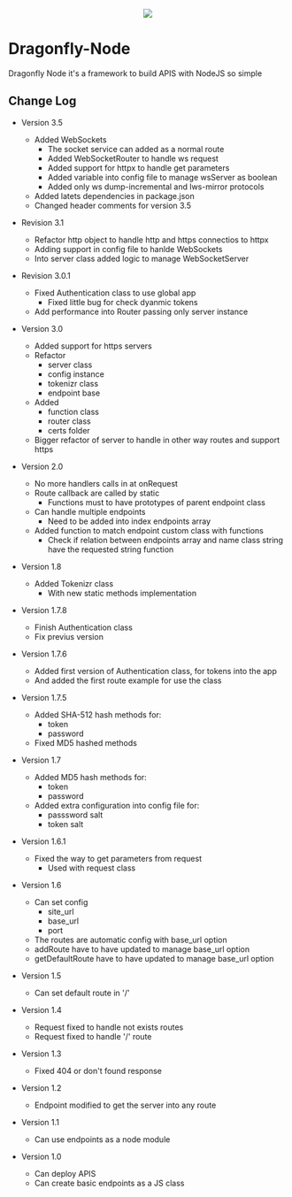 <p align="center">
  <img src="https://github.com/nalancer08/ABAIS/blob/master/logo.png">
</p>

# Dragonfly-Node
 Dragonfly Node it's a framework to build APIS with NodeJS so simple

## Change Log

- Version 3.5
	- Added WebSockets
		- The socket service can added as a normal route
		- Added WebSocketRouter to handle ws request
		- Added support for httpx to handle get parameters
		- Added variable into config file to manage wsServer as boolean
		- Added only ws dump-incremental and lws-mirror protocols
	- Added latets dependencies in package.json
	- Changed header comments for version 3.5

- Revision 3.1
	- Refactor http object to handle http and https connectios to httpx
	- Adding support in config file to hanlde WebSockets
	- Into server class added logic to manage WebSocketServer

- Revision 3.0.1
	- Fixed Authentication class to use global app
		- Fixed little bug for check dyanmic tokens
	- Add performance into Router passing only server instance

- Version 3.0
	- Added support for https servers
	- Refactor
		- server class
		- config instance
		- tokenizr class
		- endpoint base
	- Added
		- function class
		- router class
		- certs folder
	- Bigger refactor of server to handle in other way routes and support https

- Version 2.0
	- No more handlers calls in at onRequest
	- Route callback are called by static
		- Functions must to have prototypes of parent endpoint class
	- Can handle multiple endpoints
		- Need to be added into index endpoints array
	- Added function to match endpoint custom class with functions
		- Check if relation between endpoints array and name class string have the requested string function

- Version 1.8
	- Added Tokenizr class
		- With new static methods implementation

- Version 1.7.8
	- Finish Authentication class
	- Fix previus version

- Version 1.7.6
	- Added first version of Authentication class, for tokens into the app
	- And added the first route example for use the class

- Version 1.7.5
	- Added SHA-512 hash methods for:
		- token
		- password
	- Fixed MD5 hashed methods

- Version 1.7
	- Added MD5 hash methods for:
		- token
		- password
	- Added extra configuration into config file for:
		- passsword salt
		- token salt

- Version 1.6.1
	- Fixed the way to get parameters from request
		- Used with request class

- Version 1.6
	- Can set config
		- site_url
		- base_url
		- port
	- The routes are automatic config with base_url option
	- addRoute have to have updated to manage base_url option
	- getDefaultRoute have to have updated to manage base_url option

- Version 1.5
	- Can set default route in '/'

- Version 1.4
	- Request fixed to handle not exists routes
	- Request fixed to handle '/' route

- Version 1.3
	- Fixed 404 or don't found response

- Version 1.2
	- Endpoint modified to get the server into any route

- Version 1.1
	- Can use endpoints as a node module

- Version 1.0
	- Can deploy APIS
	- Can create basic endpoints as a JS class